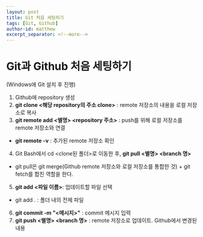 ```yaml
---
layout: post
title: Git 처음 세팅하기
tags: [Git, Github]
author-id: matthew
excerpt_separator: <!--more-->
---
```


# Git과 Github 처음 세팅하기
<!--more-->
(Windows에 Git 설치 후 진행)

1. Github에 repository 생성
2. **git clone &lt;해당 repository의 주소 clone&gt;** : remote 저장소의 내용을 로컬 저장소로 복사
3. **git remote add &lt;별명&gt; &lt;repository 주소&gt;** : push를 위해 로컬 저장소를 remote 저장소와 연결
- **git remote -v** : 추가된 remote 저장소 확인
4. Git Bash에서 cd &lt;clone된 폴더&gt;로 이동한 후, **git pull &lt;별명&gt; &lt;branch 명&gt;**
- git pull은 git merge(Github remote 저장소와 로컬 저장소를 통합한 것) + git fetch를 합친 역할을 한다.
5. **git add &lt;파일 이름&gt;**: 업데이트할 파일 선택
- git add . : 폴더 내의 전체 파일
6. **git commit -m "&lt;메시지&gt;"** : commit 메시지 입력
7. **git push &lt;별명&gt; &lt;branch 명&gt;** : remote 저장소로 업데이트. Github에서 변경된 내용 
